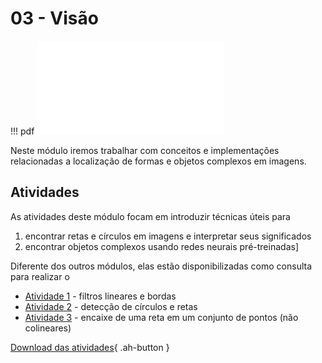 # 03 - Visão

!!! pdf
    ![](slides-1.pdf)

Neste módulo iremos trabalhar com conceitos e implementações relacionadas a localização de formas e objetos complexos em imagens. 


## Atividades

As atividades deste módulo focam em introduzir técnicas úteis para 

1. encontrar retas e círculos em imagens e interpretar seus significados
2. encontrar objetos complexos usando redes neurais pré-treinadas]

Diferente dos outros módulos, elas estão disponibilizadas como consulta para realizar o

- [Atividade 1](atividade1.ipynb) - filtros lineares e bordas
- [Atividade 2](atividade2.ipynb) - detecção de círculos e retas
- [Atividade 3](atividade3.ipynb) - encaixe de uma reta em um conjunto de pontos (não colineares)

[Download das atividades](atividades-modulo03-aluno.zip){ .ah-button }

<!-- ## Visão de Alto Nível

!!! pdf
    ![](slides-2.pdf)

**Recursos úteis**:

- [Tutorial no PyImageSearch](https://pyimagesearch.com/2017/09/11/object-detection-with-deep-learning-and-opencv/)
- [Tutorial no LearnOpenCV](https://learnopencv.com/deep-learning-with-opencvs-dnn-module-a-definitive-guide/#what-different-models-does-it-support) - Ler seção **Object Detection using OpenCV DNN**

## Para entregar

Os arquivos para entrega encontram-se na pasta `APS03` dos repositórios de cada grupo no Classroom. Se essa pasta não aparece, siga o [guia para atualizar os enunciados](../../guias-infra/aps.md#recebendo-atualizacoes-e-novas-aps). -->
